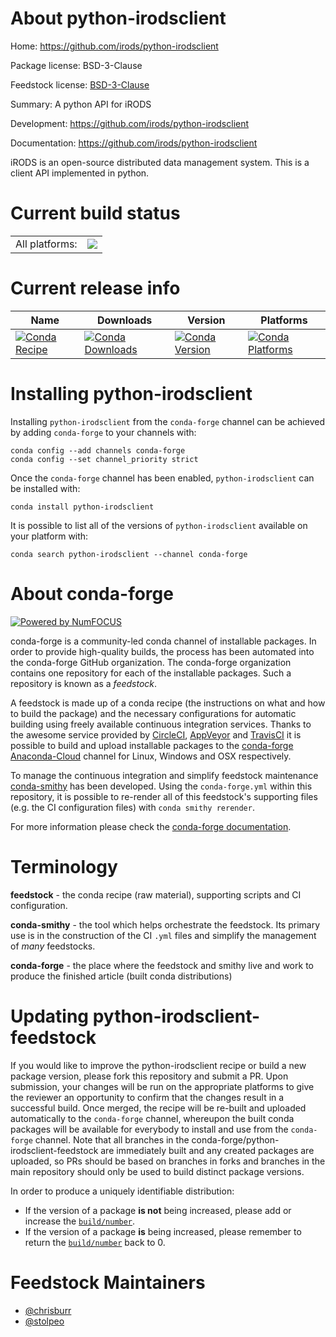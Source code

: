 About python-irodsclient
========================

Home: https://github.com/irods/python-irodsclient

Package license: BSD-3-Clause

Feedstock license: [BSD-3-Clause](https://github.com/conda-forge/python-irodsclient-feedstock/blob/main/LICENSE.txt)

Summary: A python API for iRODS

Development: https://github.com/irods/python-irodsclient

Documentation: https://github.com/irods/python-irodsclient

iRODS is an open-source distributed data management system. This is a
client API implemented in python.


Current build status
====================


<table><tr><td>All platforms:</td>
    <td>
      <a href="https://dev.azure.com/conda-forge/feedstock-builds/_build/latest?definitionId=5719&branchName=main">
        <img src="https://dev.azure.com/conda-forge/feedstock-builds/_apis/build/status/python-irodsclient-feedstock?branchName=main">
      </a>
    </td>
  </tr>
</table>

Current release info
====================

| Name | Downloads | Version | Platforms |
| --- | --- | --- | --- |
| [![Conda Recipe](https://img.shields.io/badge/recipe-python--irodsclient-green.svg)](https://anaconda.org/conda-forge/python-irodsclient) | [![Conda Downloads](https://img.shields.io/conda/dn/conda-forge/python-irodsclient.svg)](https://anaconda.org/conda-forge/python-irodsclient) | [![Conda Version](https://img.shields.io/conda/vn/conda-forge/python-irodsclient.svg)](https://anaconda.org/conda-forge/python-irodsclient) | [![Conda Platforms](https://img.shields.io/conda/pn/conda-forge/python-irodsclient.svg)](https://anaconda.org/conda-forge/python-irodsclient) |

Installing python-irodsclient
=============================

Installing `python-irodsclient` from the `conda-forge` channel can be achieved by adding `conda-forge` to your channels with:

```
conda config --add channels conda-forge
conda config --set channel_priority strict
```

Once the `conda-forge` channel has been enabled, `python-irodsclient` can be installed with:

```
conda install python-irodsclient
```

It is possible to list all of the versions of `python-irodsclient` available on your platform with:

```
conda search python-irodsclient --channel conda-forge
```


About conda-forge
=================

[![Powered by
NumFOCUS](https://img.shields.io/badge/powered%20by-NumFOCUS-orange.svg?style=flat&colorA=E1523D&colorB=007D8A)](https://numfocus.org)

conda-forge is a community-led conda channel of installable packages.
In order to provide high-quality builds, the process has been automated into the
conda-forge GitHub organization. The conda-forge organization contains one repository
for each of the installable packages. Such a repository is known as a *feedstock*.

A feedstock is made up of a conda recipe (the instructions on what and how to build
the package) and the necessary configurations for automatic building using freely
available continuous integration services. Thanks to the awesome service provided by
[CircleCI](https://circleci.com/), [AppVeyor](https://www.appveyor.com/)
and [TravisCI](https://travis-ci.com/) it is possible to build and upload installable
packages to the [conda-forge](https://anaconda.org/conda-forge)
[Anaconda-Cloud](https://anaconda.org/) channel for Linux, Windows and OSX respectively.

To manage the continuous integration and simplify feedstock maintenance
[conda-smithy](https://github.com/conda-forge/conda-smithy) has been developed.
Using the ``conda-forge.yml`` within this repository, it is possible to re-render all of
this feedstock's supporting files (e.g. the CI configuration files) with ``conda smithy rerender``.

For more information please check the [conda-forge documentation](https://conda-forge.org/docs/).

Terminology
===========

**feedstock** - the conda recipe (raw material), supporting scripts and CI configuration.

**conda-smithy** - the tool which helps orchestrate the feedstock.
                   Its primary use is in the construction of the CI ``.yml`` files
                   and simplify the management of *many* feedstocks.

**conda-forge** - the place where the feedstock and smithy live and work to
                  produce the finished article (built conda distributions)


Updating python-irodsclient-feedstock
=====================================

If you would like to improve the python-irodsclient recipe or build a new
package version, please fork this repository and submit a PR. Upon submission,
your changes will be run on the appropriate platforms to give the reviewer an
opportunity to confirm that the changes result in a successful build. Once
merged, the recipe will be re-built and uploaded automatically to the
`conda-forge` channel, whereupon the built conda packages will be available for
everybody to install and use from the `conda-forge` channel.
Note that all branches in the conda-forge/python-irodsclient-feedstock are
immediately built and any created packages are uploaded, so PRs should be based
on branches in forks and branches in the main repository should only be used to
build distinct package versions.

In order to produce a uniquely identifiable distribution:
 * If the version of a package **is not** being increased, please add or increase
   the [``build/number``](https://docs.conda.io/projects/conda-build/en/latest/resources/define-metadata.html#build-number-and-string).
 * If the version of a package **is** being increased, please remember to return
   the [``build/number``](https://docs.conda.io/projects/conda-build/en/latest/resources/define-metadata.html#build-number-and-string)
   back to 0.

Feedstock Maintainers
=====================

* [@chrisburr](https://github.com/chrisburr/)
* [@stolpeo](https://github.com/stolpeo/)

